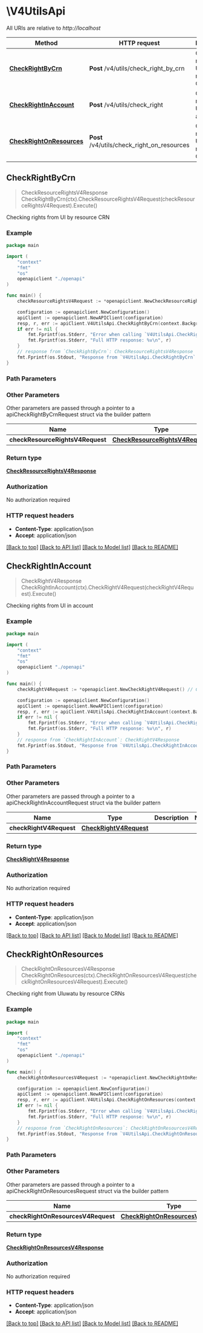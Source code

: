 # \V4UtilsApi

All URIs are relative to *http://localhost*

Method | HTTP request | Description
------------- | ------------- | -------------
[**CheckRightByCrn**](V4UtilsApi.md#CheckRightByCrn) | **Post** /v4/utils/check_right_by_crn | Checking rights from UI by resource CRN
[**CheckRightInAccount**](V4UtilsApi.md#CheckRightInAccount) | **Post** /v4/utils/check_right | Checking rights from UI in account
[**CheckRightOnResources**](V4UtilsApi.md#CheckRightOnResources) | **Post** /v4/utils/check_right_on_resources | Checking right from Uluwatu by resource CRNs



## CheckRightByCrn

> CheckResourceRightsV4Response CheckRightByCrn(ctx).CheckResourceRightsV4Request(checkResourceRightsV4Request).Execute()

Checking rights from UI by resource CRN



### Example

```go
package main

import (
    "context"
    "fmt"
    "os"
    openapiclient "./openapi"
)

func main() {
    checkResourceRightsV4Request := *openapiclient.NewCheckResourceRightsV4Request() // CheckResourceRightsV4Request |  (optional)

    configuration := openapiclient.NewConfiguration()
    apiClient := openapiclient.NewAPIClient(configuration)
    resp, r, err := apiClient.V4UtilsApi.CheckRightByCrn(context.Background()).CheckResourceRightsV4Request(checkResourceRightsV4Request).Execute()
    if err != nil {
        fmt.Fprintf(os.Stderr, "Error when calling `V4UtilsApi.CheckRightByCrn``: %v\n", err)
        fmt.Fprintf(os.Stderr, "Full HTTP response: %v\n", r)
    }
    // response from `CheckRightByCrn`: CheckResourceRightsV4Response
    fmt.Fprintf(os.Stdout, "Response from `V4UtilsApi.CheckRightByCrn`: %v\n", resp)
}
```

### Path Parameters



### Other Parameters

Other parameters are passed through a pointer to a apiCheckRightByCrnRequest struct via the builder pattern


Name | Type | Description  | Notes
------------- | ------------- | ------------- | -------------
 **checkResourceRightsV4Request** | [**CheckResourceRightsV4Request**](CheckResourceRightsV4Request.md) |  | 

### Return type

[**CheckResourceRightsV4Response**](CheckResourceRightsV4Response.md)

### Authorization

No authorization required

### HTTP request headers

- **Content-Type**: application/json
- **Accept**: application/json

[[Back to top]](#) [[Back to API list]](../README.md#documentation-for-api-endpoints)
[[Back to Model list]](../README.md#documentation-for-models)
[[Back to README]](../README.md)


## CheckRightInAccount

> CheckRightV4Response CheckRightInAccount(ctx).CheckRightV4Request(checkRightV4Request).Execute()

Checking rights from UI in account



### Example

```go
package main

import (
    "context"
    "fmt"
    "os"
    openapiclient "./openapi"
)

func main() {
    checkRightV4Request := *openapiclient.NewCheckRightV4Request() // CheckRightV4Request |  (optional)

    configuration := openapiclient.NewConfiguration()
    apiClient := openapiclient.NewAPIClient(configuration)
    resp, r, err := apiClient.V4UtilsApi.CheckRightInAccount(context.Background()).CheckRightV4Request(checkRightV4Request).Execute()
    if err != nil {
        fmt.Fprintf(os.Stderr, "Error when calling `V4UtilsApi.CheckRightInAccount``: %v\n", err)
        fmt.Fprintf(os.Stderr, "Full HTTP response: %v\n", r)
    }
    // response from `CheckRightInAccount`: CheckRightV4Response
    fmt.Fprintf(os.Stdout, "Response from `V4UtilsApi.CheckRightInAccount`: %v\n", resp)
}
```

### Path Parameters



### Other Parameters

Other parameters are passed through a pointer to a apiCheckRightInAccountRequest struct via the builder pattern


Name | Type | Description  | Notes
------------- | ------------- | ------------- | -------------
 **checkRightV4Request** | [**CheckRightV4Request**](CheckRightV4Request.md) |  | 

### Return type

[**CheckRightV4Response**](CheckRightV4Response.md)

### Authorization

No authorization required

### HTTP request headers

- **Content-Type**: application/json
- **Accept**: application/json

[[Back to top]](#) [[Back to API list]](../README.md#documentation-for-api-endpoints)
[[Back to Model list]](../README.md#documentation-for-models)
[[Back to README]](../README.md)


## CheckRightOnResources

> CheckRightOnResourcesV4Response CheckRightOnResources(ctx).CheckRightOnResourcesV4Request(checkRightOnResourcesV4Request).Execute()

Checking right from Uluwatu by resource CRNs



### Example

```go
package main

import (
    "context"
    "fmt"
    "os"
    openapiclient "./openapi"
)

func main() {
    checkRightOnResourcesV4Request := *openapiclient.NewCheckRightOnResourcesV4Request("Right_example", []string{"ResourceCrns_example"}) // CheckRightOnResourcesV4Request |  (optional)

    configuration := openapiclient.NewConfiguration()
    apiClient := openapiclient.NewAPIClient(configuration)
    resp, r, err := apiClient.V4UtilsApi.CheckRightOnResources(context.Background()).CheckRightOnResourcesV4Request(checkRightOnResourcesV4Request).Execute()
    if err != nil {
        fmt.Fprintf(os.Stderr, "Error when calling `V4UtilsApi.CheckRightOnResources``: %v\n", err)
        fmt.Fprintf(os.Stderr, "Full HTTP response: %v\n", r)
    }
    // response from `CheckRightOnResources`: CheckRightOnResourcesV4Response
    fmt.Fprintf(os.Stdout, "Response from `V4UtilsApi.CheckRightOnResources`: %v\n", resp)
}
```

### Path Parameters



### Other Parameters

Other parameters are passed through a pointer to a apiCheckRightOnResourcesRequest struct via the builder pattern


Name | Type | Description  | Notes
------------- | ------------- | ------------- | -------------
 **checkRightOnResourcesV4Request** | [**CheckRightOnResourcesV4Request**](CheckRightOnResourcesV4Request.md) |  | 

### Return type

[**CheckRightOnResourcesV4Response**](CheckRightOnResourcesV4Response.md)

### Authorization

No authorization required

### HTTP request headers

- **Content-Type**: application/json
- **Accept**: application/json

[[Back to top]](#) [[Back to API list]](../README.md#documentation-for-api-endpoints)
[[Back to Model list]](../README.md#documentation-for-models)
[[Back to README]](../README.md)

